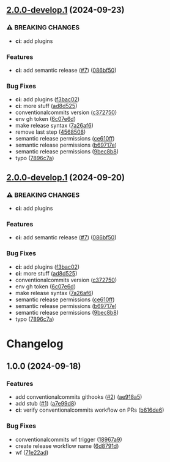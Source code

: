 ## [2.0.0-develop.1](https://github.com/dsegoviat/gitflow-cicd/compare/v1.0.0...v2.0.0-develop.1) (2024-09-23)

### ⚠ BREAKING CHANGES

* **ci:** add plugins

### Features

* **ci:** add semantic release ([#7](https://github.com/dsegoviat/gitflow-cicd/issues/7)) ([086bf50](https://github.com/dsegoviat/gitflow-cicd/commit/086bf50a3e9d9befcb26a427873f01a836b9f170))

### Bug Fixes

* **ci:** add plugins ([f3bac02](https://github.com/dsegoviat/gitflow-cicd/commit/f3bac02463bc4d1a0dbdfd87ae8e52f02e2adb2c))
* **ci:** more stuff ([ad8d525](https://github.com/dsegoviat/gitflow-cicd/commit/ad8d525189d89d3ff3498195be80fb8b3c3fa6fc))
* conventionalcommits version ([c372750](https://github.com/dsegoviat/gitflow-cicd/commit/c3727508323445848a50622e6218a19d3757daf3))
* env gh token ([6c07e6d](https://github.com/dsegoviat/gitflow-cicd/commit/6c07e6d7a1657cca22ae4320be0c3ea06ed3f089))
* make release syntax ([7a26af6](https://github.com/dsegoviat/gitflow-cicd/commit/7a26af683ee8451d59ebc9ae6d25486795c4f833))
* remove last step ([4568508](https://github.com/dsegoviat/gitflow-cicd/commit/456850852acbacf249d0f972320b1d57647afa67))
* semantic release permissions ([ce610ff](https://github.com/dsegoviat/gitflow-cicd/commit/ce610ffd44646e9c13cd8d53c5644fddf7bd6ac3))
* semantic release permissions ([b69717e](https://github.com/dsegoviat/gitflow-cicd/commit/b69717e317071233744d630aa1fdfd23352c81a6))
* semantic release permissions ([9bec8b8](https://github.com/dsegoviat/gitflow-cicd/commit/9bec8b8eb77dfb7e2c5c4fac6665449c1e981bbd))
* typo ([7896c7a](https://github.com/dsegoviat/gitflow-cicd/commit/7896c7aee1daa5d88a05155ced3f0ecb1e937f7f))

## [2.0.0-develop.1](https://github.com/dsegoviat/gitflow-cicd/compare/v1.0.0...v2.0.0-develop.1) (2024-09-20)

### ⚠ BREAKING CHANGES

* **ci:** add plugins

### Features

* **ci:** add semantic release ([#7](https://github.com/dsegoviat/gitflow-cicd/issues/7)) ([086bf50](https://github.com/dsegoviat/gitflow-cicd/commit/086bf50a3e9d9befcb26a427873f01a836b9f170))

### Bug Fixes

* **ci:** add plugins ([f3bac02](https://github.com/dsegoviat/gitflow-cicd/commit/f3bac02463bc4d1a0dbdfd87ae8e52f02e2adb2c))
* **ci:** more stuff ([ad8d525](https://github.com/dsegoviat/gitflow-cicd/commit/ad8d525189d89d3ff3498195be80fb8b3c3fa6fc))
* conventionalcommits version ([c372750](https://github.com/dsegoviat/gitflow-cicd/commit/c3727508323445848a50622e6218a19d3757daf3))
* env gh token ([6c07e6d](https://github.com/dsegoviat/gitflow-cicd/commit/6c07e6d7a1657cca22ae4320be0c3ea06ed3f089))
* make release syntax ([7a26af6](https://github.com/dsegoviat/gitflow-cicd/commit/7a26af683ee8451d59ebc9ae6d25486795c4f833))
* semantic release permissions ([ce610ff](https://github.com/dsegoviat/gitflow-cicd/commit/ce610ffd44646e9c13cd8d53c5644fddf7bd6ac3))
* semantic release permissions ([b69717e](https://github.com/dsegoviat/gitflow-cicd/commit/b69717e317071233744d630aa1fdfd23352c81a6))
* semantic release permissions ([9bec8b8](https://github.com/dsegoviat/gitflow-cicd/commit/9bec8b8eb77dfb7e2c5c4fac6665449c1e981bbd))
* typo ([7896c7a](https://github.com/dsegoviat/gitflow-cicd/commit/7896c7aee1daa5d88a05155ced3f0ecb1e937f7f))

# Changelog

## 1.0.0 (2024-09-18)


### Features

* add conventionalcommits githooks ([#2](https://github.com/dsegoviat/gitflow-cicd/issues/2)) ([ae918a5](https://github.com/dsegoviat/gitflow-cicd/commit/ae918a5a7152d6a69b9b08be0944059f14b05acd))
* add stub ([#1](https://github.com/dsegoviat/gitflow-cicd/issues/1)) ([a7e99d8](https://github.com/dsegoviat/gitflow-cicd/commit/a7e99d819c5cc3a20722642a2685f9a168b178dd))
* **ci:** verify conventionalcommits workflow on PRs ([b616de6](https://github.com/dsegoviat/gitflow-cicd/commit/b616de6bfd788fbc85ce8984839386a3428d18cf))


### Bug Fixes

* conventionalcommits wf trigger ([18967a9](https://github.com/dsegoviat/gitflow-cicd/commit/18967a98d1785599a5e4468ef919128d3f59e723))
* create release workflow name ([6d8791d](https://github.com/dsegoviat/gitflow-cicd/commit/6d8791daf7c8be0eecc0dc7207fd06b6c4439d38))
* wf ([71e22ad](https://github.com/dsegoviat/gitflow-cicd/commit/71e22ad301cb6a8f78dcf98d465e91aece57964a))
